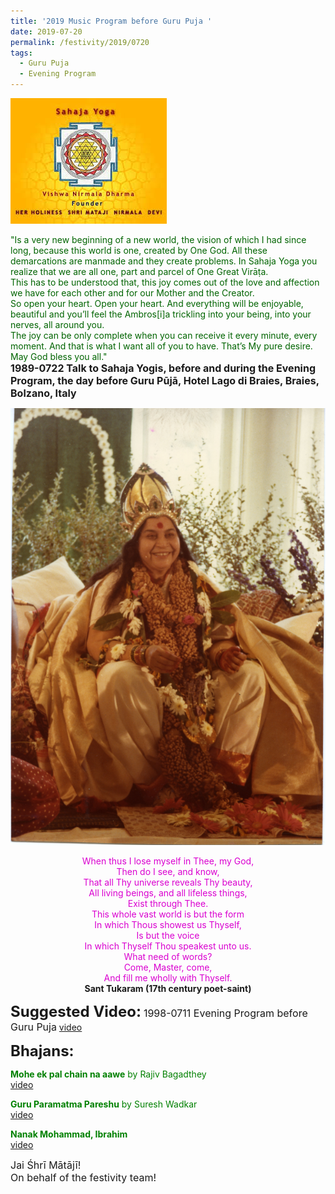 ```yaml
---
title: '2019 Music Program before Guru Puja '
date: 2019-07-20
permalink: /festivity/2019/0720
tags:
  - Guru Puja
  - Evening Program
---
```


![PICTURE 1](/images/image1.png)

<p>
<font color="DarkGreen">"Is a very new beginning of a new world, the vision of which I had since long, because this world is one, created by One God. All these demarcations are manmade and they create problems. In Sahaja Yoga you realize that we are all one, part and parcel of One Great Virāṭa.<br>
This has to be understood that, this joy comes out of the love and affection we have for each other and for our Mother and the Creator.<br>
So open your heart. Open your heart. And everything will be enjoyable, beautiful and you’ll feel the Ambros[i]a trickling into your being, into your nerves, all around you.<br>
The joy can be only complete when you can receive it every minute, every moment. And that is what I want all of you to have. That’s My pure desire.<br>
May God bless you all."</font><br>
<font size="+0"><b>1989-0722 Talk to Sahaja Yogis, before and during the Evening Program, the day before Guru Pūjā, Hotel Lago di Braies, Braies, Bolzano, Italy</b></font>
</p>

<div style="text-align: center"><img src="/images/image8.png" /></div>

<p style="text-align:center;">
<font color="DarkRed;"> 
When thus I lose myself in Thee, my God,<br>
Then do I see, and know,<br>
That all Thy universe reveals Thy beauty,<br>
All living beings, and all lifeless things,<br>
Exist through Thee.<br>
This whole vast world is but the form<br>
In which Thous showest us Thyself,<br>
Is but the voice<br>
In which Thyself Thou speakest unto us.<br>
What need of words?<br>
Come, Master, come,<br>
And fill me wholly with Thyself.<br></font>
<b>Sant Tukaram (17th century poet-saint)</b><br>
</p>  

<font size="+2"><b>Suggested Video:</b></font> 
<font size="+0">1998-0711 Evening Program before Guru Puja</font>
<a href="https://youtu.be/aHW-KTHeocU"> video</a><br>

<font size="+2"><b>Bhajans:</b></font>

<p>
<font color="green"><b>Mohe ek pal chain na aawe</b> by Rajiv Bagadthey</font><br>
<a href="https://youtu.be/bTJfxnOF53s"> video</a><br>
</p>

<p>
<font color="green"><b>Guru Paramatma Pareshu</b> by Suresh Wadkar</font><br>
<a href="https://youtu.be/R6M4IgAHMcE"> video</a><br>
</p>

<p>
<font color="green"><b>Nanak Mohammad, Ibrahim</b></font><br>
<a href="https://youtu.be/wfCyNpxW3Ms"> video</a><br>
</p>

<p>
<font size="+0">Jai Śhrī Mātājī!<br>
On behalf of the festivity team!</font>
</p>
